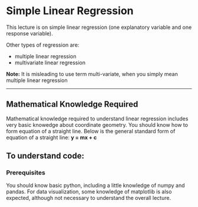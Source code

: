 # Simple Linear Regression

This lecture is on simple linear regression (one explanatory variable and one response variable). 

Other types of regression are:
* multiple linear regression
* multivariate linear regression

**Note:** It is misleading to use term multi-variate, when you simply mean multiple linear regression

***

## Mathematical Knowledge Required

Mathematical knowledge required to understand linear regression includes very basic knowedge about coordinate geometry. You should know how to form equation of a straight line. Below is the general standard form of equation of a straight line: 
**y = mx + c**


## To understand code:

### Prerequisites

You should know basic python, including a little knowledge of numpy and pandas. For data visualization, some knowledge of matplotlib is also expected, although not necessary to understand the overall lecture. 

